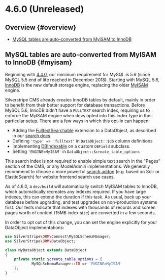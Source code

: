 # 4.6.0 (Unreleased)

## Overview {#overview}

 * [MySQL tables are auto-converted from MyISAM to InnoDB](#myisam)
 
## MySQL tables are auto-converted from MyISAM to InnoDB {#myisam}

Beginning with [4.4.0](https://docs.silverstripe.org/en/4/changelogs/4.4.0/),
our minimum requirement for MySQL is 5.6 (since MySQL 5.5 end of life reached in December 2018).
Starting with MySQL 5.6, [InnoDB](https://dev.mysql.com/doc/refman/5.6/en/innodb-introduction.html)
is the new default storage engine,
replacing the older [MyISAM](https://dev.mysql.com/doc/refman/5.6/en/myisam-storage-engine.html) engine.

Silverstripe CMS already creates InnoDB tables by default,
mainly in order to benefit from their better support for database transactions.
Before MySQL 5.6, InnoDB didn't have a `FULLTEXT` search index,
requiring us to enforce the MyISAM engine when devs opted into this index type
in their particular setup. There are a few ways in which this opt-in can happen:

 * Adding the [FulltextSearchable](https://github.com/silverstripe/silverstripe-framework/blob/4/src/ORM/Search/FulltextSearchable.php)
   extension to a DataObject, as described in our 
   [search docs](https://docs.silverstripe.org/en/4/developer_guides/search/fulltextsearch/)
 * Defining `'type' => 'fulltext'` in `DataObject::$db` column definitions
 * Implementing [DBIndexable](https://github.com/silverstripe/silverstripe-framework/blob/4/src/ORM/FieldType/DBIndexable.php)
   on a custom `DBField` subclass.
 * Setting `'ENGINE=MyISAM'` in `DataObject::$create_table_options`
 
This search index is not required to enable simple text search
in the "Pages" section of the CMS, or any ModelAdmin implementations.
We generally recommend to choose a more powerful
[search addon](https://addons.silverstripe.org/add-ons?search=fulltext&type=&sort=downloads)
(e.g. based on Solr or ElasticSearch) for website frontend search use cases. 

As of 4.6.0, a `dev/build` will automatically switch MyISAM tables to InnoDB,
which automatically recreates any indexes required. If you have large indexes,
this can extend the duration if this task. As usual, back up your database
before upgrading, and test upgrades on non-production systems first.
Our tests indicate that indexes with thousands of records and screen pages
worth of content (15MB index size) are converted in a few seconds. 

In order to opt out of this change, you can set the engine explicitly
for your DataObject implementations:

```php
use SilverStripe\ORM\Connect\MySQLSchemaManager;
use SilverStripe\ORM\DataObject;

class MyDataObject extends DataObject
{
    private static $create_table_options = [
            MySQLSchemaManager::ID => 'ENGINE=MyISAM'
    ];
}
```